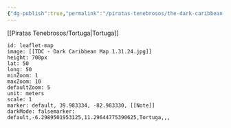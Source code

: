 ```yaml
---
{"dg-publish":true,"permalink":"/piratas-tenebrosos/the-dark-caribbean-map/"}
---
```



[[Piratas Tenebrosos/Tortuga\|Tortuga]]

```leaflet
id: leaflet-map
image: [[TDC - Dark Caribbean Map 1.31.24.jpg]]
height: 700px
lat: 50
long: 50
minZoom: 1
maxZoom: 10
defaultZoom: 5
unit: meters
scale: 1
marker: default, 39.983334, -82.983330, [[Note]]
darkMode: falsemarker: default,-6.2989501953125,11.29644775390625,Tortuga,,,

```



